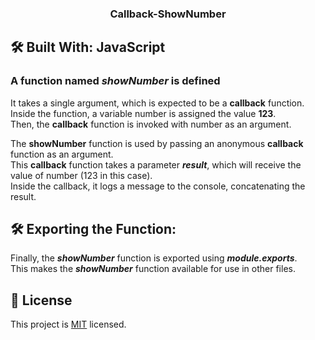 
<a name="readme-top"></a>

<div align="center">
<h3><b>Callback-ShowNumber</b></h3>

</div>

## 🛠 Built With<a name="built-with">: JavaScript</a>


### A function named *showNumber* is defined  
 It takes a single argument, which is expected to be a **callback** function. <br> 
 Inside the function, a variable number is assigned the value **123**. <br>
 Then, the **callback** function is invoked with number as an argument.

The **showNumber** function is used by passing an anonymous **callback** function as an argument.<br> 
This **callback** function takes a parameter ***result***, which will receive the value of number (123 in this case). <br>
Inside the callback, it logs a message to the console, concatenating the result. 

## 🛠 Exporting the Function:
  Finally, the ***showNumber*** function is exported using ***module.exports***. <br>
  This makes the ***showNumber*** function available for use in other files.

## 📝 License <a name="license"></a>

This project is [MIT](./LICENSE) licensed.

